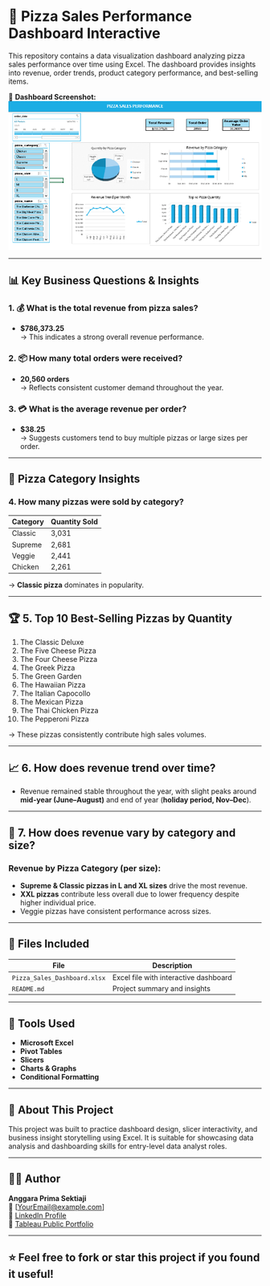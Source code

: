 # 🍕 Pizza Sales Performance Dashboard Interactive

This repository contains a data visualization dashboard analyzing pizza sales performance over time using Excel. The dashboard provides insights into revenue, order trends, product category performance, and best-selling items.

🔗 **Dashboard Screenshot:**
![Dashboard-Pizza-Sales](Dashboard-pizza-sales.png)

---

## 📊 Key Business Questions & Insights

### 1. 💰 **What is the total revenue from pizza sales?**
- **$786,373.25**  
  → This indicates a strong overall revenue performance.

### 2. 📦 **How many total orders were received?**
- **20,560 orders**  
  → Reflects consistent customer demand throughout the year.

### 3. 💳 **What is the average revenue per order?**
- **$38.25**  
  → Suggests customers tend to buy multiple pizzas or large sizes per order.

---

## 🍕 Pizza Category Insights

### 4. **How many pizzas were sold by category?**
| Category | Quantity Sold |
|----------|----------------|
| Classic  | 3,031          |
| Supreme  | 2,681          |
| Veggie   | 2,441          |
| Chicken  | 2,261          |

→ **Classic pizza** dominates in popularity.

---

## 🏆 5. **Top 10 Best-Selling Pizzas by Quantity**

1. The Classic Deluxe
2. The Five Cheese Pizza
3. The Four Cheese Pizza
4. The Greek Pizza
5. The Green Garden
6. The Hawaiian Pizza
7. The Italian Capocollo
8. The Mexican Pizza
9. The Thai Chicken Pizza
10. The Pepperoni Pizza

→ These pizzas consistently contribute high sales volumes.

---

## 📈 6. **How does revenue trend over time?**
- Revenue remained stable throughout the year, with slight peaks around **mid-year (June–August)** and end of year (**holiday period, Nov–Dec**).

---

## 📐 7. **How does revenue vary by category and size?**

### Revenue by Pizza Category (per size):
- **Supreme & Classic pizzas in L and XL sizes** drive the most revenue.
- **XXL pizzas** contribute less overall due to lower frequency despite higher individual price.
- Veggie pizzas have consistent performance across sizes.

---

## 📁 Files Included

| File                     | Description                              |
|--------------------------|------------------------------------------|
| `Pizza_Sales_Dashboard.xlsx` | Excel file with interactive dashboard   |
| `README.md`              | Project summary and insights             |

---

## 🧠 Tools Used

- **Microsoft Excel**
- **Pivot Tables**
- **Slicers**
- **Charts & Graphs**
- **Conditional Formatting**

---

## 📌 About This Project

This project was built to practice dashboard design, slicer interactivity, and business insight storytelling using Excel. It is suitable for showcasing data analysis and dashboarding skills for entry-level data analyst roles.

---

## 🙋‍♂️ Author

**Anggara Prima Sektiaji**  
📧 [YourEmail@example.com]  
🔗 [LinkedIn Profile](https://linkedin.com/in/anggara-prima-sektiaji)  
🔗 [Tableau Public Portfolio](https://public.tableau.com/app/profile/anggara.prima.sektiaji)

---

## ⭐ Feel free to fork or star this project if you found it useful!
